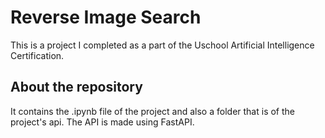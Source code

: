 # Reverse Image Search
 This is a project I completed as a part of the Uschool Artificial Intelligence Certification.
## About the repository
 It contains the .ipynb file  of the project and also a folder that is of the project's api.
 The API is made using FastAPI.
 
